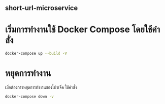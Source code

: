 ## short-url-microservice
# เริ่มการทำงานใช้ Docker Compose โดยใช้คำสั่ง
```bash
docker-compose up --build -V
```
# หยุดการทำงาน
เมื่อต้องการหยุดการทำงานของโปรเจ็ค ใช้คำสั่ง
```bash
docker-compose down -v
```
